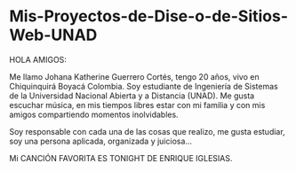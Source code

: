 # Mis-Proyectos-de-Dise-o-de-Sitios-Web-UNAD

HOLA AMIGOS:

Me llamo Johana Katherine Guerrero Cortés, tengo 20 años, vivo en Chiquinquirá Boyacá Colombia.
Soy estudiante de Ingeniería de Sistemas de la Universidad Nacional Abierta y a Distancia (UNAD).
Me gusta escuchar música, en mis tiempos libres estar con mi familia y con mis amigos compartiendo momentos inolvidables.

Soy responsable con cada una de las cosas que realizo, me gusta estudiar, soy una persona aplicada, organizada y juiciosa...

Mi CANCIÓN FAVORITA ES TONIGHT DE ENRIQUE IGLESIAS.
